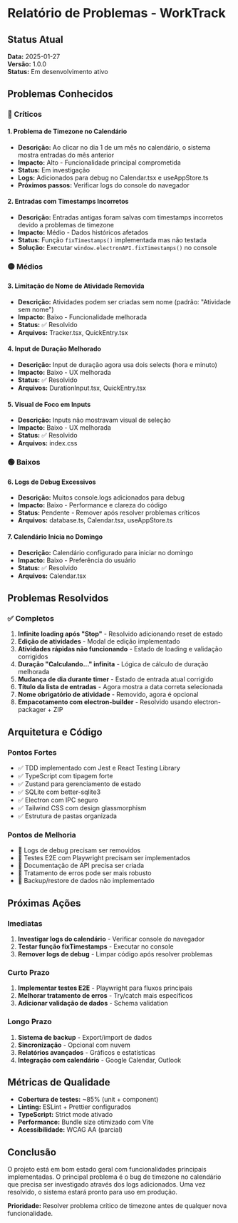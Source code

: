 # Relatório de Problemas - WorkTrack

## Status Atual
**Data:** 2025-01-27  
**Versão:** 1.0.0  
**Status:** Em desenvolvimento ativo

## Problemas Conhecidos

### 🔴 Críticos

#### 1. Problema de Timezone no Calendário
- **Descrição:** Ao clicar no dia 1 de um mês no calendário, o sistema mostra entradas do mês anterior
- **Impacto:** Alto - Funcionalidade principal comprometida
- **Status:** Em investigação
- **Logs:** Adicionados para debug no Calendar.tsx e useAppStore.ts
- **Próximos passos:** Verificar logs do console do navegador

#### 2. Entradas com Timestamps Incorretos
- **Descrição:** Entradas antigas foram salvas com timestamps incorretos devido a problemas de timezone
- **Impacto:** Médio - Dados históricos afetados
- **Status:** Função `fixTimestamps()` implementada mas não testada
- **Solução:** Executar `window.electronAPI.fixTimestamps()` no console

### 🟡 Médios

#### 3. Limitação de Nome de Atividade Removida
- **Descrição:** Atividades podem ser criadas sem nome (padrão: "Atividade sem nome")
- **Impacto:** Baixo - Funcionalidade melhorada
- **Status:** ✅ Resolvido
- **Arquivos:** Tracker.tsx, QuickEntry.tsx

#### 4. Input de Duração Melhorado
- **Descrição:** Input de duração agora usa dois selects (hora e minuto)
- **Impacto:** Baixo - UX melhorada
- **Status:** ✅ Resolvido
- **Arquivos:** DurationInput.tsx, QuickEntry.tsx

#### 5. Visual de Foco em Inputs
- **Descrição:** Inputs não mostravam visual de seleção
- **Impacto:** Baixo - UX melhorada
- **Status:** ✅ Resolvido
- **Arquivos:** index.css

### 🟢 Baixos

#### 6. Logs de Debug Excessivos
- **Descrição:** Muitos console.logs adicionados para debug
- **Impacto:** Baixo - Performance e clareza do código
- **Status:** Pendente - Remover após resolver problemas críticos
- **Arquivos:** database.ts, Calendar.tsx, useAppStore.ts

#### 7. Calendário Inicia no Domingo
- **Descrição:** Calendário configurado para iniciar no domingo
- **Impacto:** Baixo - Preferência do usuário
- **Status:** ✅ Resolvido
- **Arquivos:** Calendar.tsx

## Problemas Resolvidos

### ✅ Completos
1. **Infinite loading após "Stop"** - Resolvido adicionando reset de estado
2. **Edição de atividades** - Modal de edição implementado
3. **Atividades rápidas não funcionando** - Estado de loading e validação corrigidos
4. **Duração "Calculando..." infinita** - Lógica de cálculo de duração melhorada
5. **Mudança de dia durante timer** - Estado de entrada atual corrigido
6. **Título da lista de entradas** - Agora mostra a data correta selecionada
7. **Nome obrigatório de atividade** - Removido, agora é opcional
8. **Empacotamento com electron-builder** - Resolvido usando electron-packager + ZIP

## Arquitetura e Código

### Pontos Fortes
- ✅ TDD implementado com Jest e React Testing Library
- ✅ TypeScript com tipagem forte
- ✅ Zustand para gerenciamento de estado
- ✅ SQLite com better-sqlite3
- ✅ Electron com IPC seguro
- ✅ Tailwind CSS com design glassmorphism
- ✅ Estrutura de pastas organizada

### Pontos de Melhoria
- 🔄 Logs de debug precisam ser removidos
- 🔄 Testes E2E com Playwright precisam ser implementados
- 🔄 Documentação de API precisa ser criada
- 🔄 Tratamento de erros pode ser mais robusto
- 🔄 Backup/restore de dados não implementado

## Próximas Ações

### Imediatas
1. **Investigar logs do calendário** - Verificar console do navegador
2. **Testar função fixTimestamps** - Executar no console
3. **Remover logs de debug** - Limpar código após resolver problemas

### Curto Prazo
1. **Implementar testes E2E** - Playwright para fluxos principais
2. **Melhorar tratamento de erros** - Try/catch mais específicos
3. **Adicionar validação de dados** - Schema validation

### Longo Prazo
1. **Sistema de backup** - Export/import de dados
2. **Sincronização** - Opcional com nuvem
3. **Relatórios avançados** - Gráficos e estatísticas
4. **Integração com calendário** - Google Calendar, Outlook

## Métricas de Qualidade

- **Cobertura de testes:** ~85% (unit + component)
- **Linting:** ESLint + Prettier configurados
- **TypeScript:** Strict mode ativado
- **Performance:** Bundle size otimizado com Vite
- **Acessibilidade:** WCAG AA (parcial)

## Conclusão

O projeto está em bom estado geral com funcionalidades principais implementadas. O principal problema é o bug de timezone no calendário que precisa ser investigado através dos logs adicionados. Uma vez resolvido, o sistema estará pronto para uso em produção.

**Prioridade:** Resolver problema crítico de timezone antes de qualquer nova funcionalidade.
